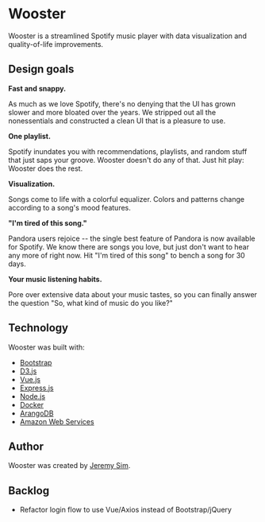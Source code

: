 # Wooster

Wooster is a streamlined Spotify music player with data visualization and quality-of-life improvements.

## Design goals

**Fast and snappy.**

As much as we love Spotify, there's no denying that the UI has grown slower and more bloated over the years. We stripped out all the nonessentials and constructed a clean UI that is a pleasure to use.

**One playlist.**

Spotify inundates you with recommendations, playlists, and random stuff that just saps your groove. Wooster doesn't do any of that. Just hit play: Wooster does the rest.

**Visualization.**

Songs come to life with a colorful equalizer. Colors and patterns change according to a song's mood features.

**"I'm tired of this song."**

Pandora users rejoice -- the single best feature of Pandora is now available for Spotify. We know there are songs you love, but just don't want to hear any more of right now. Hit "I'm tired of this song" to bench a song for 30 days.

**Your music listening habits.**

Pore over extensive data about your music tastes, so you can finally answer the question "So, what kind of music do you like?"

## Technology

Wooster was built with:

* [Bootstrap](https://getbootstrap.com/)
* [D3.js](https://d3js.org/)
* [Vue.js](https://vuejs.org/)
* [Express.js](https://expressjs.com/)
* [Node.js](https://nodejs.org/)
* [Docker](https://www.docker.com/)
* [ArangoDB](https://www.arangodb.com/)
* [Amazon Web Services](https://aws.amazon.com/)

## Author

Wooster was created by [Jeremy Sim](www.github.com/jsim0809).

## Backlog

* Refactor login flow to use Vue/Axios instead of Bootstrap/jQuery
